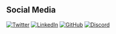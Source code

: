 
## Social Media

[![Twitter](https://img.shields.io/badge/Twitter-1DA1F2?style=for-the-badge&logo=twitter&logoColor=white)](https://x.com/T3lluz_)
[![LinkedIn](https://img.shields.io/badge/LinkedIn-0077B5?style=for-the-badge&logo=linkedin&logoColor=white)](https://www.linkedin.com/in/fredrik-stalsberg-427821151/)
[![GitHub](https://img.shields.io/badge/GitHub-100000?style=for-the-badge&logo=github&logoColor=white)](https://github.com/yourprofile)
[![Discord](https://img.shields.io/badge/Discord-7289DA?style=for-the-badge&logo=discord&logoColor=white)](https://discordapp.com/users/288320042700111872/)